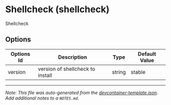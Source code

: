 
# Shellcheck (shellcheck)

Shellcheck

## Options

| Options Id | Description | Type | Default Value |
|-----|-----|-----|-----|
| version | version of shellcheck to install | string | stable |



---

_Note: This file was auto-generated from the [devcontainer-template.json](https://github.com/lukewiwa/devcontainer-features/blob/main/src/shellcheck/devcontainer-template.json).  Add additional notes to a `NOTES.md`._
